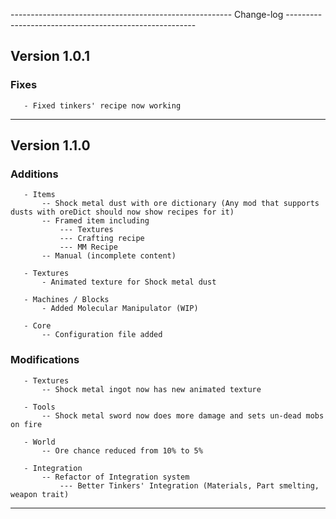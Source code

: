 ------------------------------------------------------- Change-log -------------------------------------------------------

## Version 1.0.1
  ### Fixes
       - Fixed tinkers' recipe now working
-------------------------------------------------------------------------------------------------------------------------------
        
## Version 1.1.0
 ### Additions
       - Items
           -- Shock metal dust with ore dictionary (Any mod that supports dusts with oreDict should now show recipes for it)
           -- Framed item including
               --- Textures
               --- Crafting recipe
               --- MM Recipe
           -- Manual (incomplete content)
           
       - Textures
           - Animated texture for Shock metal dust
           
       - Machines / Blocks
           - Added Molecular Manipulator (WIP)
           
       - Core
           -- Configuration file added
       
 ### Modifications
       - Textures
           -- Shock metal ingot now has new animated texture
           
       - Tools
           -- Shock metal sword now does more damage and sets un-dead mobs on fire
           
       - World
           -- Ore chance reduced from 10% to 5%
           
       - Integration
           -- Refactor of Integration system
               --- Better Tinkers' Integration (Materials, Part smelting, weapon trait)
-------------------------------------------------------------------------------------------------------------------------------
